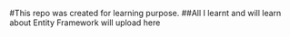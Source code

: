 #This repo was created for learning purpose.
##All I learnt and will learn about Entity Framework will upload here
